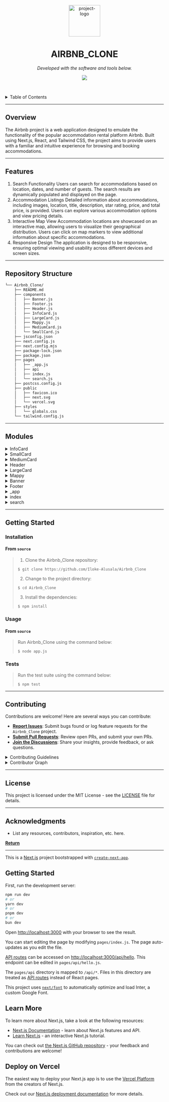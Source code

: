 <p align="center">
  <img src="https://img.icons8.com/?size=512&id=55494&format=png" width="100" alt="project-logo">
</p>
<p align="center">
    <h1 align="center">AIRBNB_CLONE</h1>
</p>
<p align="center">
	<!-- Shields.io badges not used with skill icons. --><p>
<p align="center">
		<em>Developed with the software and tools below.</em>
</p>
<p align="center">
	<a href="https://skillicons.dev">
		<img src="https://skillicons.dev/icons?i=css,js,md,react,tailwind,html&theme=light">
	</a></p>

<br><!-- TABLE OF CONTENTS -->
<details>
  <summary>Table of Contents</summary><br>

- [ Overview](#-overview)
- [ Features](#-features)
- [ Repository Structure](#-repository-structure)
- [ Modules](#-modules)
- [ Getting Started](#-getting-started)
  - [ Installation](#-installation)
  - [ Usage](#-usage)
  - [ Tests](#-tests)
- [ Project Roadmap](#-project-roadmap)
- [ Contributing](#-contributing)
- [ License](#-license)
</details>
<hr>

##  Overview

The Airbnb project is a web application designed to emulate the functionality of the popular accommodation rental platform Airbnb. Built using Next.js, React, and Tailwind CSS, the project aims to provide users with a familiar and intuitive experience for browsing and booking accommodations.

---

##  Features

1. Search Functionality
Users can search for accommodations based on location, dates, and number of guests.
The search results are dynamically populated and displayed on the page.
2. Accommodation Listings
Detailed information about accommodations, including images, location, title, description, star rating, price, and total price, is provided.
Users can explore various accommodation options and view pricing details.
3. Interactive Map View
Accommodation locations are showcased on an interactive map, allowing users to visualize their geographical distribution.
Users can click on map markers to view additional information about specific accommodations.
4. Responsive Design
The application is designed to be responsive, ensuring optimal viewing and usability across different devices and screen sizes.


---

##  Repository Structure

```sh
└── Airbnb_Clone/
    ├── README.md
    ├── components
    │   ├── Banner.js
    │   ├── Footer.js
    │   ├── Header.js
    │   ├── InfoCard.js
    │   ├── LargeCard.js
    │   ├── Mappy.js
    │   ├── MediumCard.js
    │   └── SmallCard.js
    ├── jsconfig.json
    ├── next.config.js
    ├── next.config.mjs
    ├── package-lock.json
    ├── package.json
    ├── pages
    │   ├── _app.js
    │   ├── api
    │   ├── index.js
    │   └── search.js
    ├── postcss.config.js
    ├── public
    │   ├── favicon.ico
    │   ├── next.svg
    │   └── vercel.svg
    ├── styles
    │   └── globals.css
    └── tailwind.config.js
```

---

##  Modules


<details closed><summary>InfoCard</summary>

| File                                                                                                | Summary                         |
| ---                                                                                                 | ---                             |
| [InfoCard.js](https://github.com/Iloke-Alusala/Airbnb_Clone/blob/master/components/InfoCard.js)     | The `InfoCard` component in this project simulates the display of property cards in the Airbnb search results page. It includes information such as location, title, description, star rating, price, and total price. This component is designed to be reusable and customizable, making it easy to integrate into any Next.js project that requires similar functionality.

## Features

- Display property cards with customizable information.
- Responsive design for various screen sizes.
- Hover effects for improved user interaction.
- Integration with Next.js Image component for optimized image loading.

## Usage

To use the `InfoCard` component in your Next.js project, follow these steps:

1. Import the `InfoCard` component: `import InfoCard from './path/to/InfoCard'`.
2. Pass props to the `InfoCard` component to customize the information displayed.
3. Customize the styling as needed using Tailwind CSS classes.

</details>

<details closed><summary>SmallCard</summary>

| File                                                                                                | Summary                         |
| ---                                                                                                 | ---                             |
| [SmallCard.js](https://github.com/Iloke-Alusala/Airbnb_Clone/blob/master/components/SmallCard.js)   | 
The `SmallCard` component in this project simulates the display of small cards containing location information. It includes properties such as an icon, location name, and distance. This component is designed to be reusable and customizable, making it easy to integrate into any Next.js project that requires similar functionality.

## Features

- Display small cards with customizable location information.
- Responsive design for various screen sizes.
- Hover effects for improved user interaction.

## Usage

To use the `SmallCard` component in your Next.js project, follow these steps:

1. Import the `SmallCard` component: `import SmallCard from './path/to/SmallCard'`.
2. Pass props to the `SmallCard` component to customize the location information displayed.
3. Customize the styling as needed using Tailwind CSS classes.

</details>

<details closed><summary>MediumCard</summary>
| [MediumCard.js](https://github.com/Iloke-Alusala/Airbnb_Clone/blob/master/components/MediumCard.js) | The `MediumCard` component in this project simulates the display of medium-sized cards containing images and titles. It includes properties such as an image and a title. This component is designed to be reusable and customizable, making it easy to integrate into any Next.js project that requires similar functionality.

## Features

- Display medium-sized cards with customizable images and titles.
- Responsive design for various screen sizes.
- Hover effects for improved user interaction.

## Usage

To use the `MediumCard` component in your Next.js project, follow these steps:

1. Import the `MediumCard` component: `import MediumCard from './path/to/MediumCard'`.
2. Pass props to the `MediumCard` component to customize the image and title displayed.
3. Customize the styling as needed using Tailwind CSS classes.

</details>

<details closed><summary>Header</summary>
	
| [Header.js](https://github.com/Iloke-Alusala/Airbnb_Clone/blob/master/components/Header.js)         | The `Header` component in this project simulates the header section of the Airbnb website, including a search bar, date range picker, and user controls. It allows users to search for locations, select dates, and adjust the number of guests. This component is designed to be reusable and customizable, making it easy to integrate into any Next.js project that requires similar functionality.

## Features

- Search bar with autocomplete functionality.
- Date range picker for selecting check-in and check-out dates.
- User controls for becoming a host and language settings.
- Responsive design for various screen sizes.

## Usage

To use the `Header` component in your Next.js project, follow these steps:

1. Import the `Header` component: `import Header from './path/to/Header'`.
2. Pass props to the `Header` component to customize its behavior, such as placeholder text for the search bar.
3. Customize the styling as needed using Tailwind CSS classes.


</details>

<details closed><summary>LargeCard</summary>

 
| [LargeCard.js](https://github.com/Iloke-Alusala/Airbnb_Clone/blob/master/components/LargeCard.js)   | The LargeCard component is structured as a section element and includes an image, title, description, and button. It utilizes the Next.js Image component for optimized image loading and responsive design. The component is designed to be interactive, with a cursor pointer indicating clickable behavior.

## Features

- Display large cards with images, titles, descriptions, and action buttons.
- Responsive design with optimized image loading using the Next.js Image component.
- Customizable content, including image source, title, description, and button text.

## Usage

To use the LargeCard component in your React project, follow these steps:

1. Import the LargeCard component into your project: `import LargeCard from './path/to/LargeCard'`.
2. Include the LargeCard component within your project's layout or content sections.
3. Pass props to the LargeCard component to customize the content displayed, including the image source, title, description, and button text.

</details>

<details closed><summary>Mappy</summary>

 
| [Mappy.js](https://github.com/Iloke-Alusala/Airbnb_Clone/blob/master/components/Mappy.js)           | The `Mappy` component in this project simulates the map view of the Airbnb website, displaying markers for search results and popups with additional information when markers are selected. This component utilizes React Map GL for map rendering and interaction. It allows users to explore search results visually on a map. This component is designed to be reusable and customizable, making it easy to integrate into any Next.js project that requires similar functionality.

## Features

- Display search results on an interactive map.
- Markers for each search result with clickable popups showing additional information.
- Responsive design for various screen sizes.

## Usage

To use the `Mappy` component in your Next.js project, follow these steps:

1. Import the `Mappy` component: `import Mappy from './path/to/Mappy'`.
2. Pass the `searchResults` prop to the `Mappy` component, containing an array of search results with latitude and longitude information.
3. Customize the styling and behavior as needed using React Map GL and Tailwind CSS.

</details>

<details closed><summary>Banner</summary>

 
| [Banner.js](https://github.com/Iloke-Alusala/Airbnb_Clone/blob/master/components/Banner.js)         | The `Banner` component in this project simulates the banner section of the Airbnb website, displaying an image with overlay text and a button. This component is designed to be responsive, adjusting its height based on the screen size. It provides a visually appealing introduction to the website's content. This component is reusable and customizable, making it easy to integrate into any Next.js project that requires similar functionality.

## Features

- Responsive banner with adjustable height for various screen sizes.
- Overlay text and button for engaging user interaction.
- Stylish design with Tailwind CSS classes.

## Usage

To use the `Banner` component in your Next.js project, follow these steps:

1. Import the `Banner` component: `import Banner from './path/to/Banner'`.
2. Include the `Banner` component within your project's layout or homepage.
3. Customize the image source, overlay text, and button text as needed.

</details>

<details closed><summary>Footer</summary>

 
| [Footer.js](https://github.com/Iloke-Alusala/Airbnb_Clone/blob/master/components/Footer.js)         | The `Footer` component in this project simulates the footer section of the Airbnb website, providing information about various aspects such as company details, community, hosting, and support. It is designed to be responsive and visually appealing, with a grid layout for organizing content. This component is reusable and customizable, making it easy to integrate into any Next.js project that requires similar functionality.

## Features

- Grid layout for organizing footer content into multiple columns.
- Information about company, community, hosting, and support.
- Responsive design for various screen sizes.

## Usage

To use the `Footer` component in your Next.js project, follow these steps:

1. Import the `Footer` component: `import Footer from './path/to/Footer'`.
2. Include the `Footer` component at the bottom of your project's layout or homepage.
3. Customize the content as needed, adding or removing sections and updating the text.

</details>

<details closed><summary>_app</summary>

| File                                                                                   | Summary                         |
| ---                                                                                    | ---                             |
| [_app.js](https://github.com/Iloke-Alusala/Airbnb_Clone/blob/master/pages/_app.js)     | The global styles are defined in the `globals.css` file, which is imported into the project to maintain consistent styling across components. Additionally, a progress bar from the `@badrap/bar-of-progress` library is implemented to indicate page loading progress. The progress bar is customized with a specific size, color, and delay. Event listeners are attached to the router to update the progress bar accordingly on route changes. This setup ensures a seamless user experience during navigation within the application.

## Features

- Global styles for maintaining consistent design across components.
- Progress bar implementation to indicate page loading progress.
- Customizable progress bar appearance and behavior.

## Usage

To use the global styles and progress bar implementation in your Next.js project, follow these steps:

1. Import the `globals.css` file into your project's global styles: `import "@/styles/globals.css";`.
2. Customize the global styles as needed to match your project's design requirements.
3. Ensure that the `@badrap/bar-of-progress` library is installed in your project.
4. Implement the progress bar setup in your `_app.js` file as shown in the provided code snippet.
5. Customize the progress bar options such as size, color, and delay according to your preferences.
6. Include the `Component` and `pageProps` props in the return statement of your `_app.js` file to ensure proper rendering of pages.


</details>

<details closed><summary>index</summary>

| File                                                                                   | Summary                         |
| ---                                                                                    | ---                             |
| [index.js](https://github.com/Iloke-Alusala/Airbnb_Clone/blob/master/pages/index.js)   | The application provides users with the ability to explore nearby locations and discover accommodations to live anywhere. It utilizes Next.js for server-side rendering and fetching data from API endpoints to populate content dynamically. Components such as `Header`, `Banner`, `SmallCard`, `MediumCard`, `LargeCard`, and `Footer` contribute to the layout and functionality of the application, offering a seamless user experience.

## Features

- Explore nearby locations with detailed information such as distance and location.
- Discover accommodations for living anywhere with a variety of options.
- Responsive design for optimal viewing on different devices.
- Server-side rendering for efficient content delivery.

## Usage

To use Chevo Airbnb, follow these steps:

1. Clone the repository or download the project files.
2. Install dependencies using `npm install` or `yarn install`.
3. Run the application using `npm run dev` or `yarn dev`.
4. Explore nearby locations and accommodations, and enjoy the experience!

</details>

<details closed><summary>search</summary>

| File                                                                                   | Summary                         |
| ---                                                                                    | ---                             |
| [search.js](https://github.com/Iloke-Alusala/Airbnb_Clone/blob/master/pages/search.js) | The Search page is designed to provide users with a seamless experience when searching for accommodations. It utilizes Next.js for server-side rendering and fetching data from an API endpoint to populate search results dynamically. Components such as `Header`, `InfoCard`, and `Mappy` contribute to the layout and functionality of the page, offering users various options for exploring available accommodations.

## Features

- Search for accommodations based on location, dates, and number of guests.
- Display search results with detailed information such as location, title, description, star rating, price, and total price.
- Interactive map view for visualizing search results geographically.
- Responsive design for optimal viewing on different devices.

## Usage

To use the Search page in the Chevo Airbnb application, follow these steps:

1. Navigate to the Search page from the application's navigation menu or search bar.
2. Enter the desired location, dates, and number of guests in the search form.
3. Explore the search results displayed on the page, including accommodation details and pricing information.
4. Utilize filters and sorting options to refine search results according to preferences.
5. Click on individual accommodation cards or map markers for more information and booking options.

</details>

---

##  Getting Started

###  Installation

<h4>From <code>source</code></h4>

> 1. Clone the Airbnb_Clone repository:
>
> ```console
> $ git clone https://github.com/Iloke-Alusala/Airbnb_Clone
> ```
>
> 2. Change to the project directory:
> ```console
> $ cd Airbnb_Clone
> ```
>
> 3. Install the dependencies:
> ```console
> $ npm install
> ```

###  Usage

<h4>From <code>source</code></h4>

> Run Airbnb_Clone using the command below:
> ```console
> $ node app.js
> ```

###  Tests

> Run the test suite using the command below:
> ```console
> $ npm test
> ```

---


##  Contributing

Contributions are welcome! Here are several ways you can contribute:

- **[Report Issues](https://github.com/Iloke-Alusala/Airbnb_Clone/issues)**: Submit bugs found or log feature requests for the `Airbnb_Clone` project.
- **[Submit Pull Requests](https://github.com/Iloke-Alusala/Airbnb_Clone/blob/main/CONTRIBUTING.md)**: Review open PRs, and submit your own PRs.
- **[Join the Discussions](https://github.com/Iloke-Alusala/Airbnb_Clone/discussions)**: Share your insights, provide feedback, or ask questions.

<details closed>
<summary>Contributing Guidelines</summary>

1. **Fork the Repository**: Start by forking the project repository to your github account.
2. **Clone Locally**: Clone the forked repository to your local machine using a git client.
   ```sh
   git clone https://github.com/Iloke-Alusala/Airbnb_Clone
   ```
3. **Create a New Branch**: Always work on a new branch, giving it a descriptive name.
   ```sh
   git checkout -b new-feature-x
   ```
4. **Make Your Changes**: Develop and test your changes locally.
5. **Commit Your Changes**: Commit with a clear message describing your updates.
   ```sh
   git commit -m 'Implemented new feature x.'
   ```
6. **Push to github**: Push the changes to your forked repository.
   ```sh
   git push origin new-feature-x
   ```
7. **Submit a Pull Request**: Create a PR against the original project repository. Clearly describe the changes and their motivations.
8. **Review**: Once your PR is reviewed and approved, it will be merged into the main branch. Congratulations on your contribution!
</details>

<details closed>
<summary>Contributor Graph</summary>
<br>
<p align="center">
   <a href="https://github.com{/Iloke-Alusala/Airbnb_Clone/}graphs/contributors">
      <img src="https://contrib.rocks/image?repo=Iloke-Alusala/Airbnb_Clone">
   </a>
</p>
</details>

---

##  License

This project is licensed under the MIT License - see the [LICENSE](LICENSE) file for details.

---

##  Acknowledgments

- List any resources, contributors, inspiration, etc. here.

[**Return**](#-overview)

---


This is a [Next.js](https://nextjs.org/) project bootstrapped with [`create-next-app`](https://github.com/vercel/next.js/tree/canary/packages/create-next-app).

## Getting Started

First, run the development server:

```bash
npm run dev
# or
yarn dev
# or
pnpm dev
# or
bun dev
```

Open [http://localhost:3000](http://localhost:3000) with your browser to see the result.

You can start editing the page by modifying `pages/index.js`. The page auto-updates as you edit the file.

[API routes](https://nextjs.org/docs/api-routes/introduction) can be accessed on [http://localhost:3000/api/hello](http://localhost:3000/api/hello). This endpoint can be edited in `pages/api/hello.js`.

The `pages/api` directory is mapped to `/api/*`. Files in this directory are treated as [API routes](https://nextjs.org/docs/api-routes/introduction) instead of React pages.

This project uses [`next/font`](https://nextjs.org/docs/basic-features/font-optimization) to automatically optimize and load Inter, a custom Google Font.

## Learn More

To learn more about Next.js, take a look at the following resources:

- [Next.js Documentation](https://nextjs.org/docs) - learn about Next.js features and API.
- [Learn Next.js](https://nextjs.org/learn) - an interactive Next.js tutorial.

You can check out [the Next.js GitHub repository](https://github.com/vercel/next.js/) - your feedback and contributions are welcome!

## Deploy on Vercel

The easiest way to deploy your Next.js app is to use the [Vercel Platform](https://vercel.com/new?utm_medium=default-template&filter=next.js&utm_source=create-next-app&utm_campaign=create-next-app-readme) from the creators of Next.js.

Check out our [Next.js deployment documentation](https://nextjs.org/docs/deployment) for more details.
